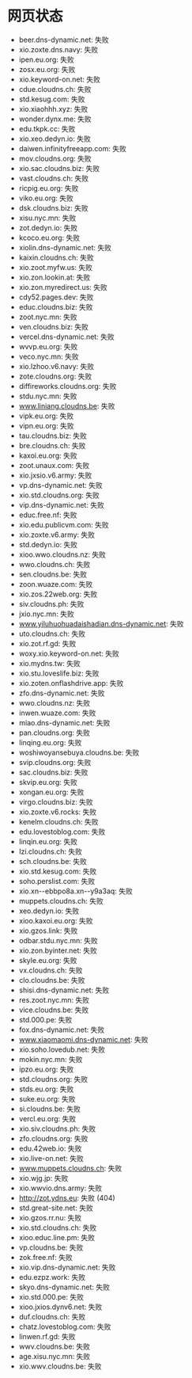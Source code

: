 # 网页状态
- beer.dns-dynamic.net: 失败
- xio.zoxte.dns.navy: 失败
- ipen.eu.org: 失败
- zosx.eu.org: 失败
- xio.keyword-on.net: 失败
- cdue.cloudns.ch: 失败
- std.kesug.com: 失败
- xio.xiaohhh.xyz: 失败
- wonder.dynx.me: 失败
- edu.tkpk.cc: 失败
- xio.xeo.dedyn.io: 失败
- daiwen.infinityfreeapp.com: 失败
- mov.cloudns.org: 失败
- xio.sac.cloudns.biz: 失败
- vast.cloudns.ch: 失败
- ricpig.eu.org: 失败
- viko.eu.org: 失败
- dsk.cloudns.biz: 失败
- xisu.nyc.mn: 失败
- zot.dedyn.io: 失败
- kcoco.eu.org: 失败
- xiolin.dns-dynamic.net: 失败
- kaixin.cloudns.ch: 失败
- xio.zoot.myfw.us: 失败
- xio.zon.lookin.at: 失败
- xio.zon.myredirect.us: 失败
- cdy52.pages.dev: 失败
- educ.cloudns.biz: 失败
- zoot.nyc.mn: 失败
- ven.cloudns.biz: 失败
- vercel.dns-dynamic.net: 失败
- wvvp.eu.org: 失败
- veco.nyc.mn: 失败
- xio.lzhoo.v6.navy: 失败
- zote.cloudns.org: 失败
- diffireworks.cloudns.org: 失败
- stdu.nyc.mn: 失败
- www.liniang.cloudns.be: 失败
- vipk.eu.org: 失败
- vipn.eu.org: 失败
- tau.cloudns.biz: 失败
- bre.cloudns.ch: 失败
- kaxoi.eu.org: 失败
- zoot.unaux.com: 失败
- xio.jxsio.v6.army: 失败
- vp.dns-dynamic.net: 失败
- xio.std.cloudns.org: 失败
- vip.dns-dynamic.net: 失败
- educ.free.nf: 失败
- xio.edu.publicvm.com: 失败
- xio.zoxte.v6.army: 失败
- std.dedyn.io: 失败
- xioo.wwo.cloudns.nz: 失败
- wwo.cloudns.ch: 失败
- sen.cloudns.be: 失败
- zoon.wuaze.com: 失败
- xio.zos.22web.org: 失败
- siv.cloudns.ph: 失败
- jxio.nyc.mn: 失败
- www.yiluhuohuadaishadian.dns-dynamic.net: 失败
- uto.cloudns.ch: 失败
- xio.zot.rf.gd: 失败
- woxy.xio.keyword-on.net: 失败
- xio.mydns.tw: 失败
- xio.stu.loveslife.biz: 失败
- xio.zoten.onflashdrive.app: 失败
- zfo.dns-dynamic.net: 失败
- wwo.cloudns.nz: 失败
- inwen.wuaze.com: 失败
- miao.dns-dynamic.net: 失败
- pan.cloudns.org: 失败
- linqing.eu.org: 失败
- woshiwoyansebuya.cloudns.be: 失败
- svip.cloudns.org: 失败
- sac.cloudns.biz: 失败
- skvip.eu.org: 失败
- xongan.eu.org: 失败
- virgo.cloudns.biz: 失败
- xio.zoxte.v6.rocks: 失败
- kenelm.cloudns.ch: 失败
- edu.lovestoblog.com: 失败
- linqin.eu.org: 失败
- lzi.cloudns.ch: 失败
- sch.cloudns.be: 失败
- xio.std.kesug.com: 失败
- soho.perslist.com: 失败
- xio.xn--ebbpo8a.xn--y9a3aq: 失败
- muppets.cloudns.ch: 失败
- xeo.dedyn.io: 失败
- xioo.kaxoi.eu.org: 失败
- xio.gzos.link: 失败
- odbar.stdu.nyc.mn: 失败
- xio.zon.byinter.net: 失败
- skyle.eu.org: 失败
- vx.cloudns.ch: 失败
- clo.cloudns.be: 失败
- shisi.dns-dynamic.net: 失败
- res.zoot.nyc.mn: 失败
- vice.cloudns.be: 失败
- std.000.pe: 失败
- fox.dns-dynamic.net: 失败
- www.xiaomaomi.dns-dynamic.net: 失败
- xio.soho.lovedub.net: 失败
- mokin.nyc.mn: 失败
- ipzo.eu.org: 失败
- std.cloudns.org: 失败
- stds.eu.org: 失败
- suke.eu.org: 失败
- si.cloudns.be: 失败
- vercl.eu.org: 失败
- xio.siv.cloudns.ph: 失败
- zfo.cloudns.org: 失败
- edu.42web.io: 失败
- xio.live-on.net: 失败
- www.muppets.cloudns.ch: 失败
- xio.wjg.jp: 失败
- xio.wwvio.dns.army: 失败
- http://zot.ydns.eu: 失败 (404)
- std.great-site.net: 失败
- xio.gzos.rr.nu: 失败
- xio.std.cloudns.ch: 失败
- xioo.educ.line.pm: 失败
- vp.cloudns.be: 失败
- zok.free.nf: 失败
- xio.vip.dns-dynamic.net: 失败
- edu.ezpz.work: 失败
- skyo.dns-dynamic.net: 失败
- xio.std.000.pe: 失败
- xioo.jxios.dynv6.net: 失败
- duf.cloudns.ch: 失败
- chatz.lovestoblog.com: 失败
- linwen.rf.gd: 失败
- wwv.cloudns.be: 失败
- age.xisu.nyc.mn: 失败
- xio.wwv.cloudns.be: 失败
